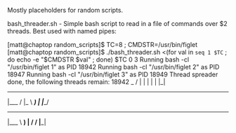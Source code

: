   Mostly placeholders for random scripts.

  bash_threader.sh -  Simple bash script to read in a file of commands over $2 threads. Best used with named pipes:

  [matt@chaptop random_scripts]$ TC=8 ; CMDSTR=/usr/bin/figlet
  [matt@chaptop random_scripts]$ ./bash_threader.sh <(for val in `seq 1 $TC` ; do echo -e "$CMDSTR $val" ; done) $TC
  0 3
  Running bash -cl "/usr/bin/figlet 1" as PID 18942
  Running bash -cl "/usr/bin/figlet 2" as PID 18947
  Running bash -cl "/usr/bin/figlet 3" as PID 18949
  Thread spreader done, the following threads remain: 18942
   _ 
  / |
  | |
  | |
  |_|
   
   _____ 
  |___ / 
    |_ \ 
   ___) |
  |____/ 
       
   ____  
  |___ \ 
    __) |
   / __/ 
  |_____|
       

